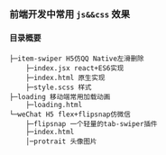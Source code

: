 ### 前端开发中常用 `js&&css` 效果

#### 目录概要

```
├─item-swiper H5仿QQ Native左滑删除
	├─index.jsx react+ES6实现
	├─index.html 原生实现
	├─style.scss 样式
├─loading 移动端常用加载动画
	├─loading.html
└─weChat H5 flex+flipsnap仿微信
    ├─flipsnap 一个轻量的tab-swiper插件
    ├─index.html
    │─protrait 头像图片
```